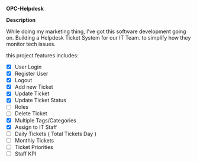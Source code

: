 **OPC-Helpdesk**


**Description**

While doing my marketing thing, I've got this software development going on. Building a Helpdesk Ticket System for our IT Team. to simplify how they monitor tech issues.

this project features includes:

 - [X] User Login
 - [X] Register User
 - [X] Logout
 - [X] Add new Ticket
 - [X] Update Ticket
 - [X] Update Ticket Status
 - [ ] Roles
 - [ ] Delete Ticket
 - [x] Multiple Tags/Categories
 - [x] Assign to IT Staff
 - [ ] Daily Tickets ( Total Tickets Day ) 
 - [ ] Monthly Tickets
 - [ ] Ticket Priorities
 - [ ] Staff KPI
